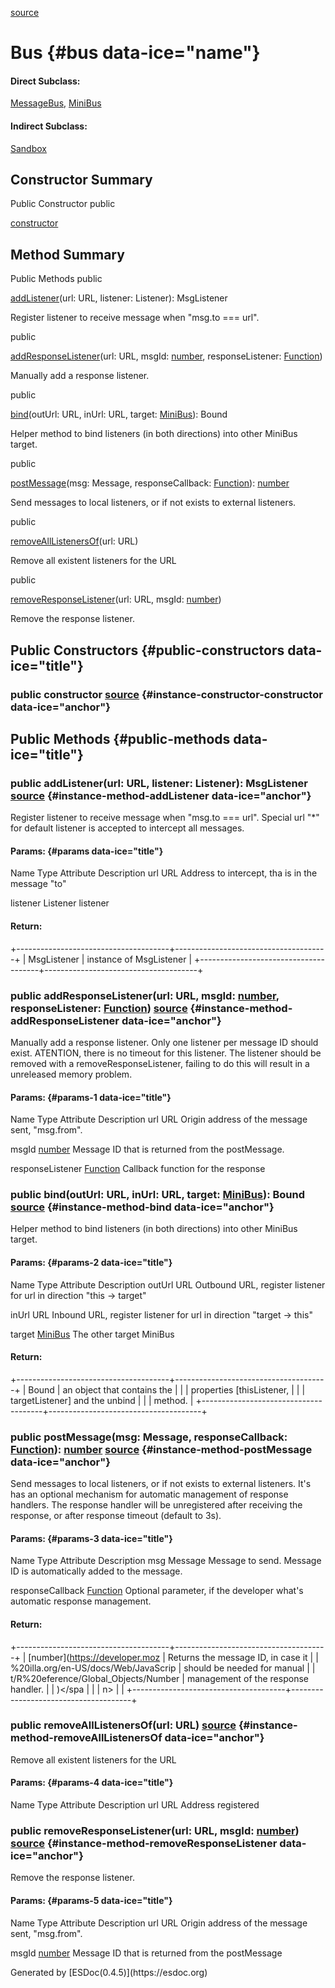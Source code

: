 <span>[source](../../../file/src/bus/Bus.js.html#lineNumber7)</span></span>

</div>
<div class="self-detail detail">

Bus {#bus data-ice="name"}
===

<div class="flat-list" data-ice="directSubclass">

#### Direct Subclass:

<div>

<span>[MessageBus](../../../class/src/bus/MessageBus.js~MessageBus.html)</span>,
<span>[MiniBus](../../../class/src/bus/MiniBus.js~MiniBus.html)</span>

</div>

</div>

<div class="flat-list" data-ice="indirectSubclass">

#### Indirect Subclass:

<div>

<span>[Sandbox](../../../class/src/sandbox/Sandbox.js~Sandbox.html)</span>

</div>

</div>

</div>

<div data-ice="constructorSummary">

Constructor Summary
-------------------

Public Constructor <span class="access" data-ice="access">public</span>
<span class="override" data-ice="override"></span>
<div>

<span
data-ice="name"><span>[constructor](../../../class/src/bus/Bus.js~Bus.html#instance-constructor-constructor)</span></span>

</div>

<div>

</div>

</div>

<div data-ice="methodSummary">

Method Summary
--------------

Public Methods <span class="access" data-ice="access">public</span>
<span class="override" data-ice="override"></span>
<div>

<span
data-ice="name"><span>[addListener](../../../class/src/bus/Bus.js~Bus.html#instance-method-addListener)</span></span><span
data-ice="signature">(url: <span>URL</span>, listener:
<span>Listener</span>): <span>MsgListener</span></span>

</div>

<div>

<div data-ice="description">

Register listener to receive message when "msg.to === url".

</div>

</div>

<span class="access" data-ice="access">public</span> <span
class="override" data-ice="override"></span>
<div>

<span
data-ice="name"><span>[addResponseListener](../../../class/src/bus/Bus.js~Bus.html#instance-method-addResponseListener)</span></span><span
data-ice="signature">(url: <span>URL</span>, msgId:
<span>[number](https://developer.mozilla.org/en-US/docs/Web/JavaScript/Reference/Global_Objects/Number)</span>,
responseListener:
<span>[Function](https://developer.mozilla.org/en-US/docs/Web/JavaScript/Reference/Global_Objects/Function)</span>)</span>

</div>

<div>

<div data-ice="description">

Manually add a response listener.

</div>

</div>

<span class="access" data-ice="access">public</span> <span
class="override" data-ice="override"></span>
<div>

<span
data-ice="name"><span>[bind](../../../class/src/bus/Bus.js~Bus.html#instance-method-bind)</span></span><span
data-ice="signature">(outUrl: <span>URL</span>, inUrl: <span>URL</span>,
target:
<span>[MiniBus](../../../class/src/bus/MiniBus.js~MiniBus.html)</span>):
<span>Bound</span></span>

</div>

<div>

<div data-ice="description">

Helper method to bind listeners (in both directions) into other MiniBus
target.

</div>

</div>

<span class="access" data-ice="access">public</span> <span
class="override" data-ice="override"></span>
<div>

<span
data-ice="name"><span>[postMessage](../../../class/src/bus/Bus.js~Bus.html#instance-method-postMessage)</span></span><span
data-ice="signature">(msg: <span>Message</span>, responseCallback:
<span>[Function](https://developer.mozilla.org/en-US/docs/Web/JavaScript/Reference/Global_Objects/Function)</span>):
<span>[number](https://developer.mozilla.org/en-US/docs/Web/JavaScript/Reference/Global_Objects/Number)</span></span>

</div>

<div>

<div data-ice="description">

Send messages to local listeners, or if not exists to external
listeners.

</div>

</div>

<span class="access" data-ice="access">public</span> <span
class="override" data-ice="override"></span>
<div>

<span
data-ice="name"><span>[removeAllListenersOf](../../../class/src/bus/Bus.js~Bus.html#instance-method-removeAllListenersOf)</span></span><span
data-ice="signature">(url: <span>URL</span>)</span>

</div>

<div>

<div data-ice="description">

Remove all existent listeners for the URL

</div>

</div>

<span class="access" data-ice="access">public</span> <span
class="override" data-ice="override"></span>
<div>

<span
data-ice="name"><span>[removeResponseListener](../../../class/src/bus/Bus.js~Bus.html#instance-method-removeResponseListener)</span></span><span
data-ice="signature">(url: <span>URL</span>, msgId:
<span>[number](https://developer.mozilla.org/en-US/docs/Web/JavaScript/Reference/Global_Objects/Number)</span>)</span>

</div>

<div>

<div data-ice="description">

Remove the response listener.

</div>

</div>

</div>

<div data-ice="constructorDetails">

Public Constructors {#public-constructors data-ice="title"}
-------------------

<div class="detail" data-ice="detail">

### <span class="access" data-ice="access">public</span> <span data-ice="name">constructor</span> <span class="right-info"> <span data-ice="source"><span>[source](../../../file/src/bus/Bus.js.html#lineNumber17)</span></span> </span> {#instance-constructor-constructor data-ice="anchor"}

<div data-ice="properties">

</div>

</div>

</div>

<div data-ice="methodDetails">

Public Methods {#public-methods data-ice="title"}
--------------

<div class="detail" data-ice="detail">

### <span class="access" data-ice="access">public</span> <span data-ice="name">addListener</span><span data-ice="signature">(url: <span>URL</span>, listener: <span>Listener</span>): <span>MsgListener</span></span> <span class="right-info"> <span data-ice="source"><span>[source](../../../file/src/bus/Bus.js.html#lineNumber35)</span></span> </span> {#instance-method-addListener data-ice="anchor"}

<div data-ice="description">

Register listener to receive message when "msg.to === url". Special url
"\*" for default listener is accepted to intercept all messages.

</div>

<div data-ice="properties">

<div data-ice="properties">

#### Params: {#params data-ice="title"}

Name Type Attribute Description url <span>URL</span> Address to
intercept, tha is in the message "to"

listener <span>Listener</span> listener

</div>

</div>

<div class="return-params" data-ice="returnParams">

#### Return:

+--------------------------------------+--------------------------------------+
| <span>MsgListener</span>             | instance of MsgListener              |
+--------------------------------------+--------------------------------------+

<div data-ice="returnProperties">

</div>

</div>

</div>

<div class="detail" data-ice="detail">

### <span class="access" data-ice="access">public</span> <span data-ice="name">addResponseListener</span><span data-ice="signature">(url: <span>URL</span>, msgId: <span>[number](https://developer.mozilla.org/en-US/docs/Web/JavaScript/Reference/Global_Objects/Number)</span>, responseListener: <span>[Function](https://developer.mozilla.org/en-US/docs/Web/JavaScript/Reference/Global_Objects/Function)</span>)</span> <span class="right-info"> <span data-ice="source"><span>[source](../../../file/src/bus/Bus.js.html#lineNumber57)</span></span> </span> {#instance-method-addResponseListener data-ice="anchor"}

<div data-ice="description">

Manually add a response listener. Only one listener per message ID
should exist. ATENTION, there is no timeout for this listener. The
listener should be removed with a removeResponseListener, failing to do
this will result in a unreleased memory problem.

</div>

<div data-ice="properties">

<div data-ice="properties">

#### Params: {#params-1 data-ice="title"}

Name Type Attribute Description url <span>URL</span> Origin address of
the message sent, "msg.from".

msgId
<span>[number](https://developer.mozilla.org/en-US/docs/Web/JavaScript/Reference/Global_Objects/Number)</span>
Message ID that is returned from the postMessage.

responseListener
<span>[Function](https://developer.mozilla.org/en-US/docs/Web/JavaScript/Reference/Global_Objects/Function)</span>
Callback function for the response

</div>

</div>

</div>

<div class="detail" data-ice="detail">

### <span class="access" data-ice="access">public</span> <span data-ice="name">bind</span><span data-ice="signature">(outUrl: <span>URL</span>, inUrl: <span>URL</span>, target: <span>[MiniBus](../../../class/src/bus/MiniBus.js~MiniBus.html)</span>): <span>Bound</span></span> <span class="right-info"> <span data-ice="source"><span>[source](../../../file/src/bus/Bus.js.html#lineNumber85)</span></span> </span> {#instance-method-bind data-ice="anchor"}

<div data-ice="description">

Helper method to bind listeners (in both directions) into other MiniBus
target.

</div>

<div data-ice="properties">

<div data-ice="properties">

#### Params: {#params-2 data-ice="title"}

Name Type Attribute Description outUrl <span>URL</span> Outbound URL,
register listener for url in direction "this -&gt; target"

inUrl <span>URL</span> Inbound URL, register listener for url in
direction "target -&gt; this"

target
<span>[MiniBus](../../../class/src/bus/MiniBus.js~MiniBus.html)</span>
The other target MiniBus

</div>

</div>

<div class="return-params" data-ice="returnParams">

#### Return:

+--------------------------------------+--------------------------------------+
| <span>Bound</span>                   | an object that contains the          |
|                                      | properties \[thisListener,           |
|                                      | targetListener\] and the unbind      |
|                                      | method.                              |
+--------------------------------------+--------------------------------------+

<div data-ice="returnProperties">

</div>

</div>

</div>

<div class="detail" data-ice="detail">

### <span class="access" data-ice="access">public</span> <span data-ice="name">postMessage</span><span data-ice="signature">(msg: <span>Message</span>, responseCallback: <span>[Function](https://developer.mozilla.org/en-US/docs/Web/JavaScript/Reference/Global_Objects/Function)</span>): <span>[number](https://developer.mozilla.org/en-US/docs/Web/JavaScript/Reference/Global_Objects/Number)</span></span> <span class="right-info"> <span data-ice="source"><span>[source](../../../file/src/bus/Bus.js.html#lineNumber200)</span></span> </span> {#instance-method-postMessage data-ice="anchor"}

<div data-ice="description">

Send messages to local listeners, or if not exists to external
listeners. It's has an optional mechanism for automatic management of
response handlers. The response handler will be unregistered after
receiving the response, or after response timeout (default to 3s).

</div>

<div data-ice="properties">

<div data-ice="properties">

#### Params: {#params-3 data-ice="title"}

Name Type Attribute Description msg <span>Message</span> Message to
send. Message ID is automatically added to the message.

responseCallback
<span>[Function](https://developer.mozilla.org/en-US/docs/Web/JavaScript/Reference/Global_Objects/Function)</span>
Optional parameter, if the developer what's automatic response
management.

</div>

</div>

<div class="return-params" data-ice="returnParams">

#### Return:

+--------------------------------------+--------------------------------------+
| <span>[number](https://developer.moz | Returns the message ID, in case it   |
| %20illa.org/en-US/docs/Web/JavaScrip | should be needed for manual          |
| t/R%20eference/Global_Objects/Number | management of the response handler.  |
| )&lt;/spa                            |                                      |
| n&gt;                                |                                      |
+--------------------------------------+--------------------------------------+

<div data-ice="returnProperties">

</div>

</div>

</div>

<div class="detail" data-ice="detail">

### <span class="access" data-ice="access">public</span> <span data-ice="name">removeAllListenersOf</span><span data-ice="signature">(url: <span>URL</span>)</span> <span class="right-info"> <span data-ice="source"><span>[source](../../../file/src/bus/Bus.js.html#lineNumber74)</span></span> </span> {#instance-method-removeAllListenersOf data-ice="anchor"}

<div data-ice="description">

Remove all existent listeners for the URL

</div>

<div data-ice="properties">

<div data-ice="properties">

#### Params: {#params-4 data-ice="title"}

Name Type Attribute Description url <span>URL</span> Address registered

</div>

</div>

</div>

<div class="detail" data-ice="detail">

### <span class="access" data-ice="access">public</span> <span data-ice="name">removeResponseListener</span><span data-ice="signature">(url: <span>URL</span>, msgId: <span>[number](https://developer.mozilla.org/en-US/docs/Web/JavaScript/Reference/Global_Objects/Number)</span>)</span> <span class="right-info"> <span data-ice="source"><span>[source](../../../file/src/bus/Bus.js.html#lineNumber66)</span></span> </span> {#instance-method-removeResponseListener data-ice="anchor"}

<div data-ice="description">

Remove the response listener.

</div>

<div data-ice="properties">

<div data-ice="properties">

#### Params: {#params-5 data-ice="title"}

Name Type Attribute Description url <span>URL</span> Origin address of
the message sent, "msg.from".

msgId
<span>[number](https://developer.mozilla.org/en-US/docs/Web/JavaScript/Reference/Global_Objects/Number)</span>
Message ID that is returned from the postMessage

</div>

</div>

</div>

</div>

</div>
Generated by [ESDoc<span
data-ice="esdocVersion">(0.4.5)</span>](https://esdoc.org)
